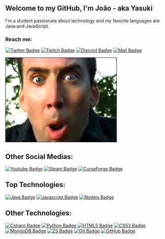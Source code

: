 ## Welcome to my GitHub, I'm João - aka Yasuki
I'm a student passionate about technology and my favorite languages are Java and JavaScript.

### Reach me:

[![Twitter Badge](https://img.shields.io/badge/-@yaasuki0-1DA1F2?style=flat&labelColor=1DA1F2&logo=twitter&logoColor=white&link=https://twitter.com/yaasuki0)](https://twitter.com/yaasuki0) 
[![Twitch Badge](https://img.shields.io/badge/-yasuki0-9146FF?style=flat&labelColor=9146FF&logo=twitch&logoColor=white)](https://www.twitch.tv/yasuki0) 
[![Discord Badge](https://img.shields.io/badge/-Discord-7289DA?style=flat&labelColor=7289DA&logo=discord&logoColor=white)](https://discord.gg/fHeyfpwJyP) 
[![Mail Badge](https://img.shields.io/badge/-yasuuki0-D14836?style=flat&labelColor=D14836&logo=gmail&logoColor=white)](mailto:yasuuki0@gmail.com)

<img alt="Nicolas Cage" src="assets/nick.gif"> </img>

## Other Social Medias:

[![Youtube Badge](https://img.shields.io/badge/-Youtube-FF0000?style=for-the-badge&labelColor=black&logo=youtube&logoColor=FF0000)](https://www.youtube.com/channel/UCC6YEhPNQ7T7yXWQGEKaZxA) 
[![Steam Badge](https://img.shields.io/badge/-Steam-181717?style=for-the-badge&labelColor=black&logo=steam&logoColor=FFFFFF)](https://steamcommunity.com/id/yaasuki/)
[![CurseForge Badge](https://img.shields.io/badge/-CurseForge-181717?style=for-the-badge&labelColor=black&logo=curseforge&logoColor=FFFFFF)](https://www.curseforge.com/members/yasuki0/projects) 

## Top Technologies:

[![Java Badge](https://img.shields.io/badge/-Java-F89820?style=for-the-badge&labelColor=black&logo=java&logoColor=F89820)](https://github.com/Yaasuki/YasukisMobs) 
[![Javascript Badge](https://img.shields.io/badge/-Javascript-F7DF1E?style=for-the-badge&labelColor=black&logo=javascript&logoColor=F7DF1E)](https://github.com/Yaasuki/gadreel)
[![Nodejs Badge](https://img.shields.io/badge/-Nodejs-339933?style=for-the-badge&labelColor=black&logo=node.js&logoColor=339933)](https://github.com/Yaasuki/gadreel) 

## Other Technologies:

[![Csharp Badge](https://img.shields.io/badge/-C_SHARP-239120?style=for-the-badge&labelColor=black&logo=c&logoColor=239120)](#) 
[![Python Badge](https://img.shields.io/badge/-Python-3776AB?style=for-the-badge&labelColor=black&logo=python&logoColor=3776AB)](#)
[![HTML5 Badge](https://img.shields.io/badge/-HTML5-E34F26?style=for-the-badge&labelColor=black&logo=html5&logoColor=E34F26)](#) 
[![CSS3 Badge](https://img.shields.io/badge/-CSS3-1572B6?style=for-the-badge&labelColor=black&logo=css3&logoColor=1572B6)](#) 
[![MongoDB Badge](https://img.shields.io/badge/-MongoDB-47A248?style=for-the-badge&labelColor=black&logo=mongodb&logoColor=47A248)](#)
[![ZS Badge](https://img.shields.io/badge/-ZenScript-00ADD8?style=for-the-badge&labelColor=black&logo=curseforge&logoColor=00ADD8)](https://github.com/Yaasuki/dromedary) 
[![Git Badge](https://img.shields.io/badge/-Git-F05032?style=for-the-badge&labelColor=black&logo=git&logoColor=F05032)](#) 
[![GitHub Badge](https://img.shields.io/badge/-GitHub-181717?style=for-the-badge&labelColor=black&logo=github&logoColor=FFFFFF)](#) 
